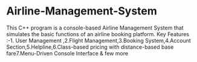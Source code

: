 # Airline-Management-System
This C++ program is a console-based Airline Management System that simulates the basic functions of an airline booking platform. Key Features :-1. User Management ,2.Flight Management,3.Booking System,4.Account Section,5.Helpline,6.Class-based pricing with distance-based base fare7.Menu-Driven Console Interface &amp; few more
